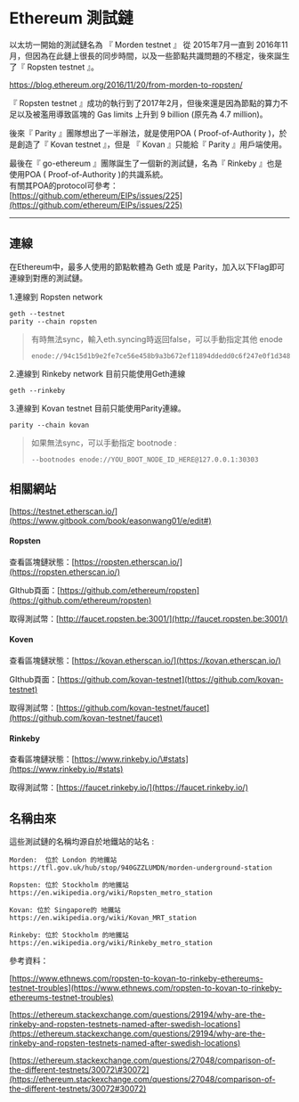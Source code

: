 # Ethereum 測試鏈

以太坊一開始的測試鏈名為 『 Morden testnet 』 從 2015年7月一直到 2016年11月，但因為在此鏈上很長的同步時間，以及一些節點共識問題的不穩定，後來誕生了『 Ropsten testnet 』。

https://blog.ethereum.org/2016/11/20/from-morden-to-ropsten/



『 Ropsten testnet 』成功的執行到了2017年2月，但後來還是因為節點的算力不足以及被濫用導致區塊的 Gas limits 上升到 9 billion \(原先為 4.7 million\)。



後來『 Parity 』團隊想出了一半辦法，就是使用POA \( Proof-of-Authority \)，於是創造了『 Kovan testnet 』，但是 『 Kovan 』只能給『 Parity 』用戶端使用。



最後在『 go-ethereum 』團隊誕生了一個新的測試鏈，名為『 Rinkeby 』也是使用POA \( Proof-of-Authority \)的共識系統。  
有關其POA的protocol可參考：[https://github.com/ethereum/EIPs/issues/225](https://github.com/ethereum/EIPs/issues/225)

---

## 連線

在Ethereum中，最多人使用的節點軟體為 Geth 或是 Parity，加入以下Flag即可連線到對應的測試鏈。

1.連線到 Ropsten network

```
geth --testnet
parity --chain ropsten
```

> 有時無法sync，輸入eth.syncing時返回false，可以手動指定其他 enode
>
> ```
> enode://94c15d1b9e2fe7ce56e458b9a3b672ef11894ddedd0c6f247e0f1d3487f52b66208fb4aeb8179fce6e3a749ea93ed147c37976d67af557508d199d9594c35f09@192.81.208.223:30303
> ```

2.連線到 Rinkeby network 目前只能使用Geth連線

```
geth --rinkeby
```

3.連線到 Kovan testnet 目前只能使用Parity連線。

```
parity --chain kovan
```

> 如果無法sync，可以手動指定 bootnode :
>
> ```
> --bootnodes enode://YOU_BOOT_NODE_ID_HERE@127.0.0.1:30303
> ```

## 相關網站

[https://testnet.etherscan.io/](https://www.gitbook.com/book/easonwang01/e/edit#)

#### Ropsten

查看區塊鏈狀態：[https://ropsten.etherscan.io/](https://ropsten.etherscan.io/)

GIthub頁面：[https://github.com/ethereum/ropsten](https://github.com/ethereum/ropsten)

取得測試幣：[http://faucet.ropsten.be:3001/](http://faucet.ropsten.be:3001/)

#### Koven

查看區塊鏈狀態：[https://kovan.etherscan.io/](https://kovan.etherscan.io/)

GIthub頁面：[https://github.com/kovan-testnet](https://github.com/kovan-testnet)

取得測試幣：[https://github.com/kovan-testnet/faucet](https://github.com/kovan-testnet/faucet)

#### Rinkeby

查看區塊鏈狀態：[https://www.rinkeby.io/\#stats](https://www.rinkeby.io/#stats)

取得測試幣：[https://faucet.rinkeby.io/](https://faucet.rinkeby.io/)

## 名稱由來

這些測試鏈的名稱均源自於地鐵站的站名 :

```
Morden:  位於 London 的地鐵站  
https://tfl.gov.uk/hub/stop/940GZZLUMDN/morden-underground-station

Ropsten: 位於 Stockholm 的地鐵站 
https://en.wikipedia.org/wiki/Ropsten_metro_station

Kovan: 位於 Singapore的 地鐵站
https://en.wikipedia.org/wiki/Kovan_MRT_station

Rinkeby: 位於 Stockholm 的地鐵站
https://en.wikipedia.org/wiki/Rinkeby_metro_station
```

參考資料：

[https://www.ethnews.com/ropsten-to-kovan-to-rinkeby-ethereums-testnet-troubles](https://www.ethnews.com/ropsten-to-kovan-to-rinkeby-ethereums-testnet-troubles)

[https://ethereum.stackexchange.com/questions/29194/why-are-the-rinkeby-and-ropsten-testnets-named-after-swedish-locations](https://ethereum.stackexchange.com/questions/29194/why-are-the-rinkeby-and-ropsten-testnets-named-after-swedish-locations)

[https://ethereum.stackexchange.com/questions/27048/comparison-of-the-different-testnets/30072\#30072](https://ethereum.stackexchange.com/questions/27048/comparison-of-the-different-testnets/30072#30072)

